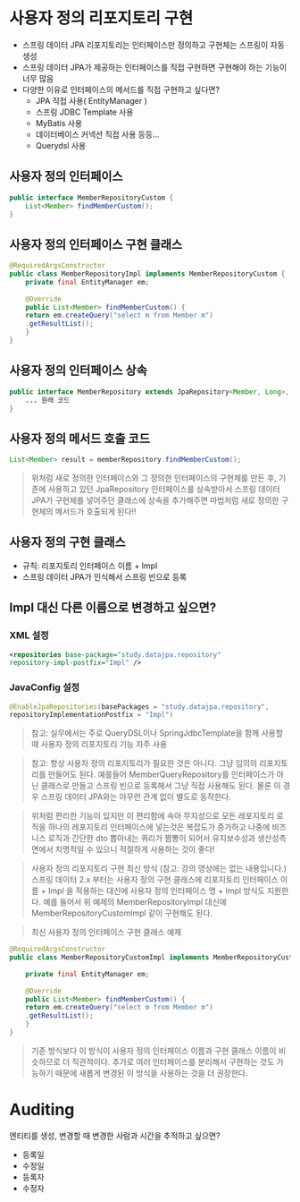 # 사용자 정의 리포지토리 구현

* 스프링 데이터 JPA 리포지토리는 인터페이스만 정의하고 구현체는 스프링이 자동 생성 
* 스프링 데이터 JPA가 제공하는 인터페이스를 직접 구현하면 구현해야 하는 기능이 너무 많음 
* 다양한 이유로 인터페이스의 메서드를 직접 구현하고 싶다면? 
  * JPA 직접 사용( EntityManager ) 
  * 스프링 JDBC Template 사용 
  * MyBatis 사용 
  * 데이터베이스 커넥션 직접 사용 등등... 
  * Querydsl 사용

## 사용자 정의 인터페이스

```java
public interface MemberRepositoryCustom {
    List<Member> findMemberCustom();
}
```

## 사용자 정의 인터페이스 구현 클래스

```java
@RequiredArgsConstructor
public class MemberRepositoryImpl implements MemberRepositoryCustom {
    private final EntityManager em;
    
    @Override
    public List<Member> findMemberCustom() {
    return em.createQuery("select m from Member m")
    .getResultList();
    } 
}
```

## 사용자 정의 인터페이스 상속

```java
public interface MemberRepository extends JpaRepository<Member, Long>, MemberRepositoryCustom {
    ... 원래 코드
}
```

## 사용자 정의 메서드 호출 코드

```java
List<Member> result = memberRepository.findMemberCustom();
```

> 위처럼 새로 정의한 인터페이스와 그 정의한 인터페이스의 구현체를 만든 후, 
> 기존에 사용하고 있던 JpaRepository 인터페이스를 상속받아서 스프링 데이터 JPA가 구현체를 넣어주던 클래스에 상속을 추가해주면
> 마법처럼 새로 정의한 구현체의 메서드가 호출되게 된다!!

## 사용자 정의 구현 클래스

* 규칙: 리포지토리 인터페이스 이름 + Impl
* 스프링 데이터 JPA가 인식해서 스프링 빈으로 등록

## Impl 대신 다른 이름으로 변경하고 싶으면? 

### XML 설정

```xml
<repositories base-package="study.datajpa.repository"
repository-impl-postfix="Impl" />
```

### JavaConfig 설정

```java
@EnableJpaRepositories(basePackages = "study.datajpa.repository",
repositoryImplementationPostfix = "Impl")
```

> 참고: 실무에서는 주로 QueryDSL이나 SpringJdbcTemplate을 함께 사용할 때 사용자 정의 리포지토리 기능 자주 사용

> 참고: 항상 사용자 정의 리포지토리가 필요한 것은 아니다. 그냥 임의의 리포지토리를 만들어도 된다. 
> 예를들어 MemberQueryRepository를 인터페이스가 아닌 클래스로 만들고 스프링 빈으로 등록해서 그냥 직접 사용해도 된다. 물론 이 경우 스프링 데이터 JPA와는 아무런 관계 없이 별도로 동작한다.

> 위처럼 편리한 기능이 있지만 이 편리함에 속아 무지성으로 모든 레포지토리 로직을 하나의 레포지토리 인터페이스에 넣는것은 복잡도가 증가하고 나중에 비즈니스 로직과 간단한 dto 뽑아내는 쿼리가 짬뽕이 되어서 유지보수성과 생산성측면에서 치명적일 수 있으니 적절하게 사용하는 것이 좋다! 

> 사용자 정의 리포지토리 구현 최신 방식
(참고: 강의 영상에는 없는 내용입니다.)
스프링 데이터 2.x 부터는 사용자 정의 구현 클래스에 리포지토리 인터페이스 이름 + Impl 을 적용하는
대신에
사용자 정의 인터페이스 명 + Impl 방식도 지원한다.
예를 들어서 위 예제의 MemberRepositoryImpl 대신에 MemberRepositoryCustomImpl 같이 구현해도 된다.

> 최신 사용자 정의 인터페이스 구현 클래스 예제

```java
@RequiredArgsConstructor
public class MemberRepositoryCustomImpl implements MemberRepositoryCustom {
    
    private final EntityManager em;
    
    @Override
    public List<Member> findMemberCustom() {
    return em.createQuery("select m from Member m")
    .getResultList();
    } 
}
```

> 기존 방식보다 이 방식이 사용자 정의 인터페이스 이름과 구현 클래스 이름이 비슷하므로 더 직관적이다. 
> 추가로 여러 인터페이스를 분리해서 구현하는 것도 가능하기 때문에 새롭게 변경된 이 방식을 사용하는 것을 더 권장한다.

# Auditing

엔티티를 생성, 변경할 때 변경한 사람과 시간을 추적하고 싶으면?

* 등록일
* 수정일 
* 등록자 
* 수정자


